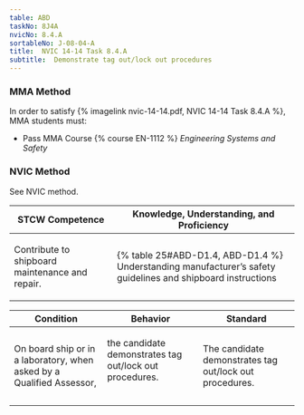 ```yaml
---
table: ABD
taskNo: 8J4A
nvicNo: 8.4.A 
sortableNo: J-08-04-A
title:  NVIC 14-14 Task 8.4.A
subtitle:  Demonstrate tag out/lock out procedures
---
```



### MMA Method

In order to satisfy  {% imagelink nvic-14-14.pdf, NVIC 14-14 Task 8.4.A %}, MMA students must:

* Pass MMA Course {% course EN-1112 %}  *Engineering Systems and Safety*


### NVIC Method

<a onclick="togglevisibility('nvic_methods')" >See NVIC method.</a>

<div id='nvic_methods' class='hide'>

<table>
<thead>
<tr>
<th class='forty'> STCW Competence </th>
<th class='sixty'> Knowledge, Understanding, and Proficiency </th>
</tr>
</thead>




<tbody>
<tr><td markdown='1'>

Contribute to shipboard maintenance and repair.

</td><td markdown='1'>

{% table 25#ABD-D1.4, ABD-D1.4 %} Understanding manufacturer’s safety guidelines and shipboard instructions

</td></tr>


</tbody>
</table>


<table>
<thead>
<tr><th class='twenty'>  Condition </th><th class='twenty'> Behavior </th><th  class='sixty'>Standard </th></tr>
</thead>
<tbody >



<tr><td markdown='1'>

On board ship or in a laboratory, when asked by a Qualified Assessor,

</td><td markdown='1'>

the candidate demonstrates tag out/lock out procedures.

<br>

<div class="tooltip" markdown='1'>



</div>


</td><td markdown='1'>

The candidate demonstrates tag out/lock out procedures. 

</td></tr>
</tbody>
</table>
</div>
